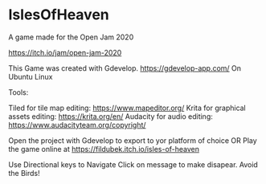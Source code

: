 # IslesOfHeaven
A game made for the Open Jam 2020

https://itch.io/jam/open-jam-2020

This Game was created with Gdevelop. https://gdevelop-app.com/
On Ubuntu Linux

Tools:

Tiled for tile map editing: https://www.mapeditor.org/
Krita for graphical assets editing: https://krita.org/en/
Audacity for audio editing: https://www.audacityteam.org/copyright/


Open the project with Gdevelop to export to yor platform of choice OR
Play the game online at https://fildubek.itch.io/isles-of-heaven

Use Directional keys to Navigate
Click on message to make disapear.
Avoid the Birds!
